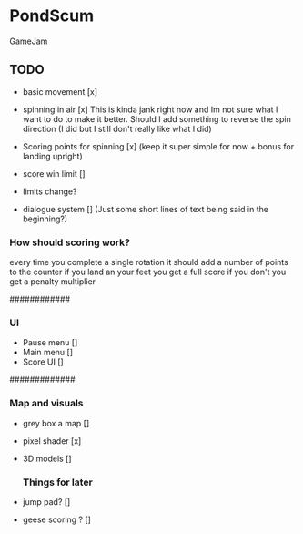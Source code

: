 # PondScum
 GameJam

## TODO
- basic movement [x]
- spinning in air [x]
       This is kinda jank right now and Im not sure what I want to do to make it better. Should I add something to reverse the spin direction (I did but I still don't really like what I did)
- Scoring points for spinning [x] (keep it super simple for now + bonus for landing upright)

- score win limit []
- limits change?
- dialogue system [] (Just some short lines of text being said in the beginning?)

### How should scoring work?
every time you complete a single rotation it should add a number of points to the counter
if you land an your feet you get a full score
if you don't you get a penalty multiplier

############
### UI
 - Pause menu []
 - Main menu []
 - Score UI []
 
#############
### Map and visuals
- grey box a map []
- pixel shader [x]
- 3D models []

  ### Things for later
- jump pad? []
- geese scoring ? []
